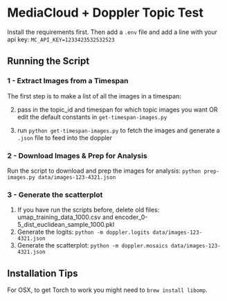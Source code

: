 MediaCloud + Doppler Topic Test
===============================

Install the requirements first.
Then add a `.env` file and add a line with your api key: `MC_API_KEY=1233423532532523`


Running the Script
------------------

### 1 - Extract Images from a Timespan

The first step is to make a list of all the images in a timespan:

2. pass in the topic_id and timespan for which topic images you want OR edit the default constants in `get-timespan-images.py`

3. run `python get-timespan-images.py` to fetch the images and generate a `.json` file to feed into the doppler


### 2 - Download Images & Prep for Analysis

Run the script to download and prep the images for analysis:
`python prep-images.py data/images-123-4321.json`

### 3 - Generate the scatterplot

1. If you have run the scripts before, delete old files:
  umap_training_data_1000.csv and encoder_0-5_dist_euclidean_sample_1000.pkl
2. Generate the logits: `python -m doppler.logits data/images-123-4321.json`
3. Generate the scatterplot: `python -m doppler.mosaics data/images-123-4321.json`


Installation Tips
-----------------

For OSX, to get Torch to work you might need to `brew install libomp`.
